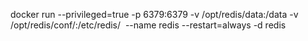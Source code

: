 docker run --privileged=true -p 6379:6379 -v /opt/redis/data:/data -v /opt/redis/conf/:/etc/redis/  --name redis --restart=always -d redis